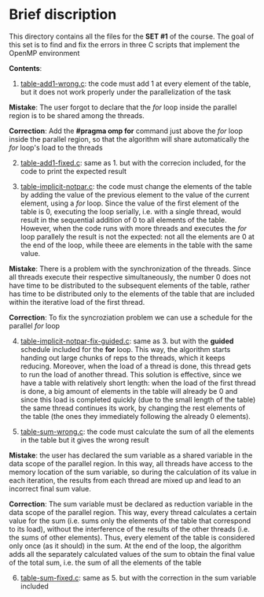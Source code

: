 # Brief discription

This directory contains all the files for the **SET #1** of the course. The goal of this set is
to find and fix the errors in three C scripts that implement the OpenMP environment

**Contents**:
1. [table-add1-wrong.c](https://github.com/istergak/MSc-Computational-Physics-AUTH/blob/main/Computational%20Tools/Part%203%20-%20OpenMP/SET%20%231/table-add1-wrong.c): the code must add 1 at every element of the table, but it does not work properly under the parallelization of the task

**Mistake**: The user forgot to declare that the *for* loop inside the parallel region is to be shared among the threads.

**Correction**: Add the **#pragma omp for** command just above the *for* loop inside the parallel region, so that the algorithm will share automatically the *for* loop's load to the threads

2. [table-add1-fixed.c](https://github.com/istergak/MSc-Computational-Physics-AUTH/blob/main/Computational%20Tools/Part%203%20-%20OpenMP/SET%20%231/table-add1-fixed.c): same as 1. but with the correcion included, for the code to print the expected result
  
3. [table-implicit-notpar.c](https://github.com/istergak/MSc-Computational-Physics-AUTH/blob/main/Computational%20Tools/Part%203%20-%20OpenMP/SET%20%231/table-implicit-notpar.c): the code must change the elements of the table by adding the value of the previous element to the value of the current element, using a *for* loop. Since the value of the first element of the table is 0, executing the loop serially, i.e. with a single thread, would result in the sequential addition of 0 to all elements of the table. However, when the code runs with more threads and executes the *for* loop parallely the result is not the expected: not all the elements are 0 at the end of the loop, while theee are elements in the table with the same value.

**Mistake**: There is a problem with the synchronization of the threads. Since all threads execute their respective simultaneously, the number 0 does not have time to be distributed to the subsequent elements of the table, rather has time to be distributed only to the elements of the table that are included within the iterative load of the first thread.

**Correction**: To fix the syncroziation problem we can use a schedule for the parallel *for* loop

4. [table-implicit-notpar-fix-guided.c](https://github.com/istergak/MSc-Computational-Physics-AUTH/blob/main/Computational%20Tools/Part%203%20-%20OpenMP/SET%20%231/table-implicit-notpar-fix-guided.c): same as 3. but with the **guided** schedule included for the **for** loop. This way, the algorithm starts handing out large chunks of reps to the threads, which it keeps reducing. Moreover, when the load of a thread is done, this thread gets to run the load of another thread. This solution is effective, since we have a table with relatively short length: when the load of the first thread is done, a big amount of elements in the table will already be 0 and since this load is completed quickly (due to the small length of the table) the same thread continues its work, by changing the rest elements of the table (the ones they immediately following the already 0 elements).

5. [table-sum-wrong.c](https://github.com/istergak/MSc-Computational-Physics-AUTH/blob/main/Computational%20Tools/Part%203%20-%20OpenMP/SET%20%231/table-sum-wrong.c): the code must calculate the sum of  all the elements in the table but it gives the wrong result

**Mistake**: the user has declared the sum variable as a shared variable in the data scope of the parallel region. In this way, all threads have access to the memory location of the sum variable, so during the calculation of its value in each iteration, the results from each thread are mixed up and lead to an incorrect final sum value.

**Correction**: The sum variable must be declared as reduction variable in the data scope of the parallel region. This way, every thread calculates a certain value for the sum (i.e. sums only the elements of the table that correspond to its load), without the interference of the results of the other threads (i.e. the sums of other elements). Thus, every element of the table is considered only once (as it should) in the sum. At the end of the loop, the algorithm adds all the separately calculated values of the sum to obtain the final value of the total sum, i.e. the sum of all the elements of the table

6. [table-sum-fixed.c](https://github.com/istergak/MSc-Computational-Physics-AUTH/blob/main/Computational%20Tools/Part%203%20-%20OpenMP/SET%20%231/table-sum-fixed.c): same as 5. but with the correction in the sum variable included
